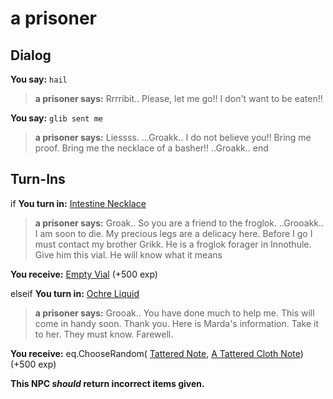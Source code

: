 # a prisoner
## Dialog

**You say:** `hail`



>**a prisoner says:** Rrrribit.. Please, let me go!! I don't want to be eaten!!

**You say:** `glib sent me`



>**a prisoner says:** Liessss. ...Groakk.. I do not believe you!! Bring me proof. Bring me the necklace of a basher!! ..Groakk..
end

## Turn-Ins



if  **You turn in:** [Intestine Necklace](/item/13311)


>**a prisoner says:** Groak.. So you are a friend to the froglok. ..Grooakk.. I am soon to die. My precious legs are a delicacy here. Before I go I must contact my brother Grikk. He is a froglok forager in Innothule. Give him this vial. He will know what it means


 **You receive:**  [Empty Vial](/item/13375) (+500 exp)

elseif  **You turn in:** [Ochre Liquid](/item/13376)


>**a prisoner says:** Grooak.. You have done much to help me. This will come in handy soon. Thank you. Here is Marda's information. Take it to her. They must know. Farewell.


 **You receive:** eq.ChooseRandom( [Tattered Note](/item/18884), [A Tattered Cloth Note](/item/18885)) (+500 exp)

**This NPC *should* return incorrect items given.**
